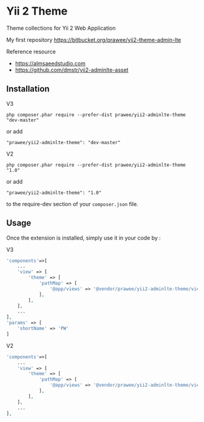 Yii 2 Theme
===========
Theme collections for Yii 2 Web Application

My first repository https://bitbucket.org/prawee/yii2-theme-admin-lte 

Reference resource 
- https://almsaeedstudio.com
- https://github.com/dmstr/yii2-adminlte-asset 


Installation
------------

V3

```
php composer.phar require --prefer-dist prawee/yii2-adminlte-theme "dev-master"
```

or add

```
"prawee/yii2-adminlte-theme": "dev-master"
```

V2 

```
php composer.phar require --prefer-dist prawee/yii2-adminlte-theme "1.0"
```

or add

```
"prawee/yii2-adminlte-theme": "1.0"
```

to the require-dev section of your `composer.json` file.


Usage
-----

Once the extension is installed, simply use it in your code by  :

V3

```php
'components'=>[
    ...
    'view' => [
        'theme' => [
            'pathMap' => [
                '@app/views' => '@vendor/prawee/yii2-adminlte-theme/views3'
            ],
        ],
    ],
    ...
],
'params' => [
    'shortName' => 'PW'
]
``` 

V2

```php
'components'=>[
    ...
    'view' => [
        'theme' => [
            'pathMap' => [
                '@app/views' => '@vendor/prawee/yii2-adminlte-theme/views'
            ],
        ],
    ],
    ...
],
```  